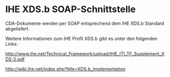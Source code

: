 IHE XDS.b SOAP-Schnittstelle
======================

CDA-Dokumente werden per SOAP entsprechend dem IHE XDS.b Standard abgeliefert.


Weitere Informationen zum IHE Profil XDS.b gibt es unter den folgenden Links:

http://www.ihe.net/Technical_Framework/upload/IHE_ITI_TF_Supplement_XDS-2.pdf

http://wiki.ihe.net/index.php?title=XDS.b_Implementation